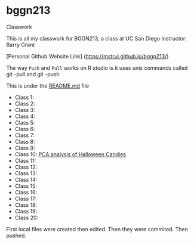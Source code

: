 # bggn213
Classwork

This is all my classwork for BGGN213, a class at UC San Diego
Instructor: Barry Grant

[Personal Github Website Link] (https://mstrul.github.io/bggn213/)


The way `Push` and `Pull` works on R studio is it uses unix commands called git -pull and git -push 

This is under the [README.md](https://github.com/mstrul/bggn213/blob/main/README.md) file

- Class 1:
- Class 2: 
- Class 3:
- Class 4:
- Class 5: 
- Class 6:
- Class 7:
- Class 8:
- Class 9:
- Class 10: [PCA analysis of Halloween Candies]()
- Class 11:
- Class 12:
- Class 13:
- Class 14:
- Class 15: 
- Class 16: 
- Class 17:
- Class 18:
- Class 19:
- Class 20: 

First local files were created then edited. Then they were commited. Then pushed. 
